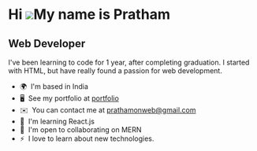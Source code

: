 Hi ![](https://user-images.githubusercontent.com/18350557/176309783-0785949b-9127-417c-8b55-ab5a4333674e.gif)My name is Pratham
===============================================================================================================================

Web Developer
-------------

I've been learning to code for 1 year, after completing graduation. I started with HTML, but have really found a passion for web development.

* 🌍  I'm based in India
* 🖥️  See my portfolio at [portfolio](http://https://github.com/prathamonweb/portfolio)
* ✉️  You can contact me at [prathamonweb@gmail.com](mailto:prathamonweb@gmail.com)
* 🧠  I'm learning React.js
* 🤝  I'm open to collaborating on MERN
* ⚡  I love to learn about new technologies.
